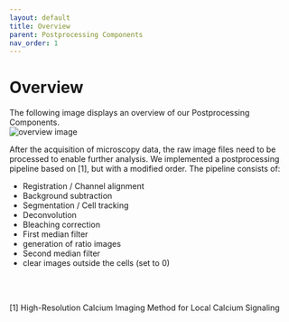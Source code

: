 ```yaml
---
layout: default
title: Overview
parent: Postprocessing Components
nav_order: 1
---
```


# Overview

The following image displays an overview of our Postprocessing Components. 
<br>
![overview image](/assets/img/postprocessing_components_overview.PNG)


After the acquisition of microscopy data, the raw image files need to be processed to enable further analysis. We 
implemented a postprocessing pipeline based on [1], but with a modified order. The pipeline consists of: 
- Registration / Channel alignment
- Background subtraction
- Segmentation / Cell tracking 
- Deconvolution
- Bleaching correction 
- First median filter
- generation of ratio images
- Second median filter
- clear images outside the cells (set to 0)


<br>
<br>

[1] High-Resolution Calcium Imaging Method for Local Calcium Signaling
